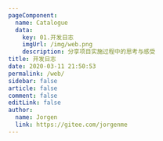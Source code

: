 ```yaml
---
pageComponent:
  name: Catalogue
  data:
    key: 01.开发日志
    imgUrl: /img/web.png
    description: 分享项目实施过程中的思考与感受
title: 开发日志
date: 2020-03-11 21:50:53
permalink: /web/
sidebar: false
article: false
comment: false
editLink: false
author:
  name: Jorgen
  link: https://gitee.com/jorgenme
---
```

